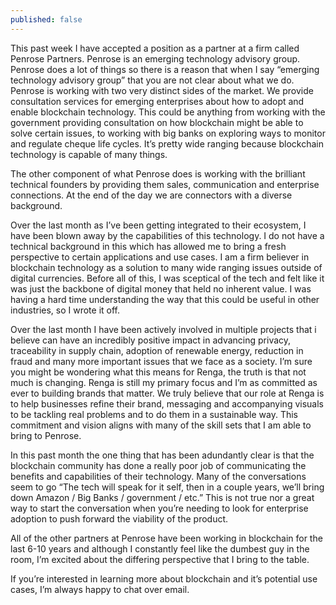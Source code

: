 ```yaml
---
published: false
---
```

This past week I have accepted a position as a partner at a firm called Penrose Partners. Penrose is an emerging technology advisory group. Penrose does a lot of things so there is a reason that when I say “emerging technology advisory group” that you are not clear about what we do. 
Penrose is working with two very distinct sides of the market. We provide consultation services for emerging enterprises about how to adopt and enable blockchain technology. This could be anything from working with the government providing consultation on how blockchain might be able to solve certain issues, to working with big banks on exploring ways to monitor and regulate cheque life cycles. It’s pretty wide ranging because blockchain technology is capable of many things. 

The other component of what Penrose does is working with the brilliant technical founders by providing them sales, communication and enterprise connections. At the end of the day we are connectors with a diverse background. 

Over the last month as I’ve been getting integrated to their ecosystem, I have been blown away by the capabilities of this technology. I do not have a technical background in this which has allowed me to bring a fresh perspective to certain applications and use cases. I am a firm believer in blockchain technology as a solution to many wide ranging issues outside of digital currencies. Before all of this, I was sceptical of the tech and felt like it was just the backbone of digital money that held no inherent value. I was having a hard time understanding the way that this could be useful in other industries, so I wrote it off. 

Over the last month I have been actively involved in multiple projects that i believe can have an incredibly positive impact in advancing privacy, traceability in supply chain, adoption of renewable energy, reduction in fraud and many more important issues that we face as a society. 
I’m sure you might be wondering what this means for Renga, the truth is that not much is changing. Renga is still my primary focus and I’m as committed as ever to building brands that matter. We truly believe that our role at Renga is to help businesses refine their brand, messaging and accompanying visuals to be tackling real problems and to do them in a sustainable way. This commitment and vision aligns with many of the skill sets that I am able to bring to Penrose. 

In this past month the one thing that has been adundantly clear is that the blockchain community has done a really poor job of communicating the benefits and capabilities of their technology. Many of the conversations seem to go “The tech will speak for it self, then in a couple years, we’ll bring down Amazon / Big Banks / government / etc.” This is not true nor a great way to start the conversation when you’re needing to look for enterprise adoption to push forward the viability of the product. 

All of the other partners at Penrose have been working in blockchain for the last 6-10 years and although I constantly feel like the dumbest guy in the room, I’m excited about the differing perspective that I bring to the table.  

If you’re interested in learning more about blockchain and it’s potential use cases, I’m always happy to chat over email. 